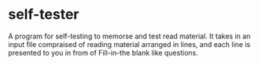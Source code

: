 # self-tester
A program for self-testing to memorse and test read material. It takes in an input file compraised of reading material arranged in lines, and each line is presented to you in from of Fill-in-the blank like questions.
